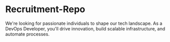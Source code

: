 # Recruitment-Repo
We're looking for passionate individuals to shape our tech landscape. As a DevOps Developer, you'll drive innovation, build scalable infrastructure, and automate processes. 
